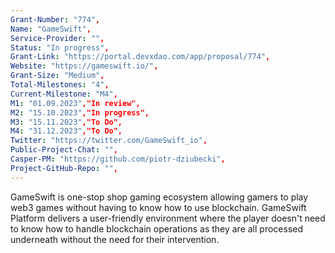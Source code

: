 ```yaml
---
Grant-Number: "774",
Name: "GameSwift",
Service-Provider: "",
Status: "In progress",
Grant-Link: "https://portal.devxdao.com/app/proposal/774",
Website: "https://gameswift.io/",
Grant-Size: "Medium",
Total-Milestones: "4",
Current-Milestone: "M4",
M1: "01.09.2023","In review",
M2: "15.10.2023","In progress",
M3: "15.11.2023","To Do",
M4: "31.12.2023","To Do",
Twitter: "https://twitter.com/GameSwift_io",
Public-Project-Chat: "",
Casper-PM: "https://github.com/piotr-dziubecki",
Project-GitHub-Repo: "",
---
```

<!--lang:en--> 
GameSwift is one-stop shop gaming ecosystem allowing gamers to play web3 games without having to know how to use blockchain. GameSwift Platform delivers a user-friendly environment where the player doesn't need to know how to handle blockchain operations as they are all processed underneath without the need for their intervention.
<!--lang:es--] 
GameSwift es un ecosistema de juegos de ventanilla única que permite a los jugadores jugar juegos web3 sin tener que saber cómo usar blockchain. GameSwift Platform ofrece un entorno fácil de usar en el que el jugador no necesita saber cómo manejar las operaciones de la cadena de bloques, ya que todas se procesan por debajo sin necesidad de su intervención.
<!--lang:de--] 
GameSwift ist ein One-Stop-Shop-Gaming-Ökosystem, das es Spielern ermöglicht, Web3-Spiele zu spielen, ohne über Blockchain-Kenntnisse verfügen zu müssen. Die GameSwift-Plattform bietet eine benutzerfreundliche Umgebung, in der der Spieler nicht wissen muss, wie er mit Blockchain-Vorgängen umgeht, da diese alle darunter verarbeitet werden, ohne dass sein Eingreifen erforderlich ist.
<!--lang:fr--] 
GameSwift est un écosystème de jeu à guichet unique permettant aux joueurs de jouer à des jeux Web3 sans avoir à savoir comment utiliser la blockchain. GameSwift Platform offre un environnement convivial où le joueur n'a pas besoin de savoir comment gérer les opérations de la blockchain car elles sont toutes traitées en dessous sans avoir besoin de leur intervention.
<!--lang:pl--] 
GameSwift to kompleksowy ekosystem gier umożliwiający graczom granie w gry web3 bez konieczności korzystania z blockchain. Platforma GameSwift zapewnia przyjazne dla użytkownika środowisko, w którym gracz nie musi wiedzieć, jak obsługiwać operacje blockchain, ponieważ wszystkie są przetwarzane pod spodem bez potrzeby ich interwencji.
<!--lang:uk--] 
GameSwift — це універсальна ігрова екосистема, яка дозволяє геймерам грати в ігри web3, не знаючи, як використовувати блокчейн. Платформа GameSwift забезпечує зручне середовище, де гравцеві не потрібно знати, як обробляти операції блокчейну, оскільки всі вони обробляються всередині без необхідності його втручання.
[!--lang:*-->  
